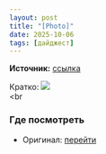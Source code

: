```yaml
---
layout: post
title: "[Photo]"
date: 2025-10-06
tags: [дайджест]
---
```


**Источник:** [ссылка](https://t.me/videostox/191452)

Кратко: <a href="https://tg.i-c-a.su/media/videostox/191452/5229182997561996133_y_2.jpg" rel="nofollow" target="_blank"><img src="https://tg.i-c-a.su/media/videostox/191452/preview/thumb.jpeg" /></a><br /><br

### Где посмотреть
- Оригинал: [перейти]({link})
